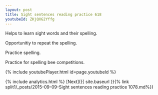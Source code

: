 ```yaml
---
layout: post
title: Sight sentences reading practice 618
youtubeId: ZKjQXG2Yffg
---
```

 
 
Helps to learn sight words and their spelling.

Opportunitiy to repeat the spelling. 

Practice spelling. 
 
Practice for spelling bee competitions. 
 
{% include youtubePlayer.html id=page.youtubeId %}
 
 
{% include analytics.html %} 
[Next]({{ site.baseurl }}{% link  split1/_posts/2015-09-09-Sight sentences reading practice 1078.md%})
 
